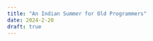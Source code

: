 ```yaml
---
title: "An Indian Summer for Old Programmers"
date: 2024-2-20
draft: true
---
```

<!--stackedit_data:
eyJoaXN0b3J5IjpbLTQ0MjI4MzY2NywtMjA4ODc0NjYxMl19
-->